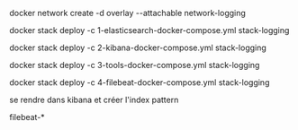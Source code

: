 

docker network create -d overlay --attachable network-logging

docker stack deploy -c 1-elasticsearch-docker-compose.yml stack-logging

docker stack deploy -c 2-kibana-docker-compose.yml stack-logging

docker stack deploy -c 3-tools-docker-compose.yml stack-logging

docker stack deploy -c 4-filebeat-docker-compose.yml stack-logging


se rendre dans kibana et créer l'index pattern

filebeat-*